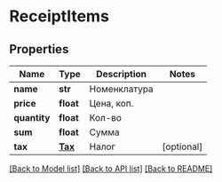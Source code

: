 # ReceiptItems

## Properties
Name | Type | Description | Notes
------------ | ------------- | ------------- | -------------
**name** | **str** | Номенклатура | 
**price** | **float** | Цена, коп. | 
**quantity** | **float** | Кол-во | 
**sum** | **float** | Сумма | 
**tax** | [**Tax**](Tax.md) | Налог | [optional] 

[[Back to Model list]](../README.md#documentation-for-models) [[Back to API list]](../README.md#documentation-for-api-endpoints) [[Back to README]](../README.md)


